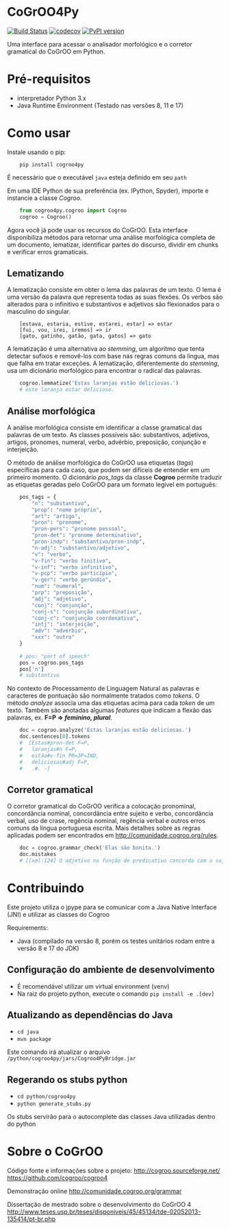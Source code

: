 # CoGrOO4Py
[![Build Status](https://github.com/gpassero/cogroo4py/actions/workflows/main.yml/badge.svg)](https://github.com/gpassero/cogroo4py/actions/workflows/main.yml)
[![codecov](https://codecov.io/gh/gpassero/cogroo4py/branch/master/graph/badge.svg)](https://codecov.io/gh/gpassero/cogroo4py)
[![PyPI version](https://badge.fury.io/py/cogroo4py.svg)](https://badge.fury.io/py/cogroo4py)

Uma interface para acessar o analisador morfológico e o corretor gramatical do CoGrOO em Python.

# Pré-requisitos
 - interpretador Python 3.x
 - Java Runtime Environment (Testado nas versões 8, 11 e 17)

# Como usar
Instale usando o pip:

```
    pip install cogroo4py
```

É necessário que o executável `java` esteja definido em seu `path`

Em uma IDE Python de sua preferência (ex. IPython, Spyder), importe e instancie a classe *Cogroo*.

```python
    from cogroo4py.cogroo import Cogroo
    cogroo = Cogroo()
```

Agora você já pode usar os recursos do CoGrOO. Esta interface disponibiliza métodos para retornar uma análise morfológica completa de um documento, lematizar, identificar partes do discurso, dividir em chunks e verificar erros gramaticais.

## Lematizando

A lematização consiste em obter o lema das palavras de um texto. O lema é uma versão da palavra que representa todas as suas flexões. Os verbos são alterados para o infinitivo e substantivos e adjetivos são flexionados para o masculino do singular.

    	[estava, estaria, estive, estarei, estar] => estar
    	[fui, vou, irei, iremos] => ir
    	[gato, gatinho, gatão, gata, gatos] => gato

A lematização é uma alternativa ao _stemming_, um algoritmo que tenta detectar sufixos e removê-los com base nas regras comuns da língua, mas que falha em tratar exceções. A lematização, diferentemente do _stemming_, usa um dicionário morfológico para encontrar o radical das palavras.

```python
    cogroo.lemmatize('Estas laranjas estão deliciosas.')
    # este laranja estar delicioso.
```

## Análise morfológica

A análise morfológica consiste em identificar a classe gramatical das palavras de um texto. As classes possíveis são: substantivos, adjetivos, artigos, pronomes, numeral, verbo, advérbio, preposição, conjunção e interjeição.

O método de análise morfológica do CoGrOO usa etiquetas (_tags_) específicas para cada caso, que podem ser difíceis de entender em um primeiro momento. O dicionário _pos_tags_ da classe **Cogroo** permite traduzir as etiquetas geradas pelo CoGrOO para um formato legível em português:

```python
    pos_tags = {
        "n": "substantivo",
        "prop": "nome próprio",
        "art": "artigo",
        "pron": "pronome",
        "pron-pers": "pronome pessoal",
        "pron-det": "pronome determinativo",
        "pron-indp": "substantivo/pron-indp",
        "n-adj": "substantivo/adjetivo",
        "v": "verbo",
        "v-fin": "verbo finitivo",
        "v-inf": "verbo infinitivo",
        "v-pcp": "verbo particípio",
        "v-ger": "verbo gerúndio",
        "num": "numeral",
        "prp": "preposição",
        "adj": "adjetivo",
        "conj": "conjunção",
        "conj-s": "conjunção subordinativa",
        "conj-c": "conjunção coordenativa",
        "intj": "interjeição",
        "adv": "advérbio",
        "xxx": "outro"
    }
	
	# pos: "part of speech"
	pos = cogroo.pos_tags
	pos['n']
	# substantivo
```

No contexto de Processamento de Linguagem Natural as palavras e caracteres de pontuação são normalmente tratados como _tokens_. O método _analyze_ associa uma das etiquetas acima para cada _token_ de um texto. Também são anotadas algumas _features_ que indicam a flexão das palavras, ex. **F=P => _feminino, plural_**.

```python
    doc = cogroo.analyze('Estas laranjas estão deliciosas.')
    doc.sentences[0].tokens
    #  [Estas#pron-det F=P,
    #   laranjas#n F=P,
    #   estão#v-fin PR=3P=IND,
    #   deliciosas#adj F=P,
    #   .#. -]
```

## Corretor gramatical

O corretor gramatical do CoGrOO verifica a colocação pronominal, concordância nominal, concordância entre sujeito e verbo, concordância verbal, uso de crase, regência nominal, regência verbal e outros erros comuns da língua portuguesa escrita. Mais detalhes sobre as regras aplicadas podem ser encontrados em http://comunidade.cogroo.org/rules.

```python
    doc = cogroo.grammar_check('Elas são bonita.')
	doc.mistakes
	# [[xml:124] O adjetivo na função de predicativo concorda com o sujeito.]
```

# Contribuindo

Este projeto utiliza o jpype para se comunicar com a Java Native Interface (JNI) e utilizar as classes do Cogroo

Requirements:
* Java (compilado na versão 8, porém os testes unitários rodam entre a versão 8 e 17 do JDK)

## Configuração do ambiente de desenvolvimento
* É recomendável utilizar um virtual environment (venv)
* Na raiz do projeto python, execute o comando `pip install -e .[dev]`

## Atualizando as dependências do Java
* `cd java`
* `mvn package`

Este comando irá atualizar o arquivo `/python/cogroo4py/jars/Cogroo4PyBridge.jar`

## Regerando os stubs python
* `cd python/cogroo4py`
* `python generate_stubs.py`

Os stubs servirão para o autocomplete das classes Java utilizadas dentro do python

# Sobre o CoGrOO 
Código fonte e informações sobre o projeto:
http://cogroo.sourceforge.net/
https://github.com/cogroo/cogroo4

Demonstração online
http://comunidade.cogroo.org/grammar

Dissertação de mestrado sobre o desenvolvimento do CoGrOO 4
http://www.teses.usp.br/teses/disponiveis/45/45134/tde-02052013-135414/pt-br.php
